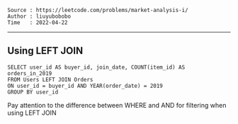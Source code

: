 ```
Source : https://leetcode.com/problems/market-analysis-i/
Author : liuyubobobo
Time   : 2022-04-22
```

---

## Using LEFT JOIN

```MySQL
SELECT user_id AS buyer_id, join_date, COUNT(item_id) AS orders_in_2019
FROM Users LEFT JOIN Orders
ON user_id = buyer_id AND YEAR(order_date) = 2019 
GROUP BY user_id
```

Pay attention to the difference between WHERE and AND for filtering when using LEFT JOIN

<br/>


